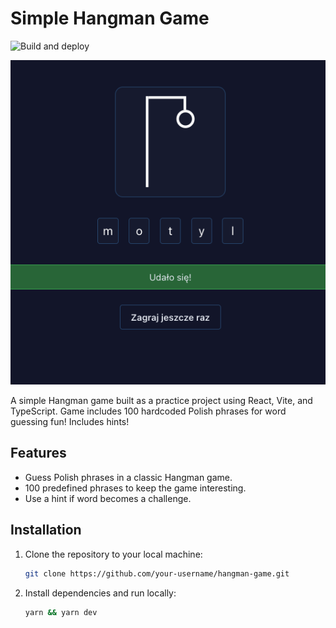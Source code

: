 # Simple Hangman Game

![Build and deploy](https://github.com/emtom/react-hangman/actions/workflows/publish-to-pages.yml/badge.svg)

![Hangman Game Screenshot](screenshot.png)

A simple Hangman game built as a practice project using React, Vite, and TypeScript. Game includes 100 hardcoded Polish phrases for word guessing fun! Includes hints!

## Features

- Guess Polish phrases in a classic Hangman game.
- 100 predefined phrases to keep the game interesting.
- Use a hint if word becomes a challenge. 

## Installation

1. Clone the repository to your local machine:

   ```bash
   git clone https://github.com/your-username/hangman-game.git

2. Install dependencies and run locally:

   ```bash
   yarn && yarn dev
